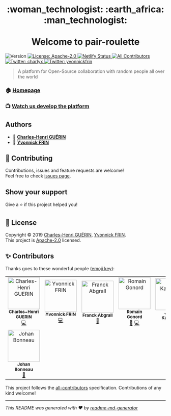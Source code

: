<h1 align="center">
  :woman_technologist: :earth_africa: :man_technologist:
  <br />
  <br />
  Welcome to pair-roulette
</h1>
<p>
  <img alt="Version" src="https://img.shields.io/badge/version-1.0.0-blue.svg?cacheSeconds=2592000" />
  <a href="https://github.com/charlyx/pair-roulette/blob/master/LICENSE">
    <img alt="License: Apache-2.0" src="https://img.shields.io/github/license/charlyx/pair-roulette" target="_blank" />
  </a>
  <a href="https://app.netlify.com/sites/vigorous-williams-80badc/deploys">
    <img alt="Netlify Status" src="https://api.netlify.com/api/v1/badges/8a7f4ed5-1da5-4ec2-9d5d-c2c6b2641713/deploy-status" />
  </a>
  <a href="https://github.com/charlyx/pair-roulette/graphs/contributors">
    <img alt="All Contributors" src="https://img.shields.io/badge/all_contributors-1-orange.svg?style=flat-square" />
  </a>
  <a href="https://twitter.com/charlyx">
    <img alt="Twitter: charlyx" src="https://img.shields.io/twitter/follow/charlyx.svg?style=social" target="_blank" />
  </a>
  <a href="https://twitter.com/yvonnickfrin">
    <img alt="Twitter: yvonnickfrin" src="https://img.shields.io/twitter/follow/yvonnickfrin.svg?style=social" target="_blank" />
  </a>
</p>

> A platform for Open-Source collaboration with random people all over the world

### 🏠 [Homepage](https://blog.pair-roulette.dev)

### :tv: [Watch us develop the platform](http://multitwitch.tv/charlyx1188/yvonnickfrin)

## Authors

* 👤 [**Charles-Henri GUÉRIN**](https://charlyx.dev)
* 👤 [**Yvonnick FRIN**](http://yvonnickfrin.dev)

## 🤝 Contributing

Contributions, issues and feature requests are welcome!<br />Feel free to check [issues page](https://github.com/charlyx/pair-roulette/issues).

## Show your support

Give a ⭐️ if this project helped you!

## 📝 License

Copyright © 2019 [Charles-Henri GUÉRIN](https://github.com/charlyx), 
[Yvonnick FRIN](https://github.com/frinyvonnick).<br />
This project is [Apache-2.0](https://github.com/charlyx/pair-roulette/blob/master/LICENSE) licensed.

## ✨ Contributors

Thanks goes to these wonderful people ([emoji key](https://allcontributors.org/docs/en/emoji-key)):

<!-- ALL-CONTRIBUTORS-LIST:START - Do not remove or modify this section -->
<!-- prettier-ignore -->
<table>
  <tr>
    <td align="center"><a href="http://charlyx.dev"><img src="https://avatars2.githubusercontent.com/u/481446?v=4" width="100px;" alt="Charles-Henri GUERIN"/><br /><sub><b>Charles-Henri GUERIN</b></sub></a><br /><a href="https://github.com/charlyx/pair-roulette/commits?author=charlyx" title="Code">💻</a></td>
    <td align="center"><a href="https://yvonnickfrin.dev"><img src="https://avatars0.githubusercontent.com/u/13099512?v=4" width="100px;" alt="Yvonnick FRIN"/><br /><sub><b>Yvonnick FRIN</b></sub></a><br /><a href="https://github.com/charlyx/pair-roulette/commits?author=frinyvonnick" title="Code">💻</a></td>
    <td align="center"><a href="https://www.franck-abgrall.me/"><img src="https://avatars3.githubusercontent.com/u/9840435?v=4" width="100px;" alt="Franck Abgrall"/><br /><sub><b>Franck Abgrall</b></sub></a><br /><a href="https://github.com/charlyx/pair-roulette/commits?author=kefranabg" title="Documentation">📖</a></td>
    <td align="center"><a href="http://blog.astik.info/"><img src="https://avatars0.githubusercontent.com/u/572233?v=4" width="100px;" alt="Romain Gonord"/><br /><sub><b>Romain Gonord</b></sub></a><br /><a href="#review-astik" title="Reviewed Pull Requests">👀</a> <a href="https://github.com/charlyx/pair-roulette/commits?author=astik" title="Code">💻</a></td>
    <td align="center"><a href="https://github.com/Orodan"><img src="https://avatars1.githubusercontent.com/u/7422824?v=4" width="100px;" alt="Jimmy Kasprzak"/><br /><sub><b>Jimmy Kasprzak</b></sub></a><br /><a href="#review-orodan" title="Reviewed Pull Requests">👀</a></td>
    <td align="center"><a href="https://github.com/bpetetot"><img src="https://avatars3.githubusercontent.com/u/516360?v=4" width="100px;" alt="Benjamin Petetot"/><br /><sub><b>Benjamin Petetot</b></sub></a><br /><a href="https://github.com/charlyx/pair-roulette/commits?author=bpetetot" title="Code">💻</a></td>
    <td align="center"><a href="https://github.com/SirKitboard"><img src="https://avatars2.githubusercontent.com/u/5376982?v=4" width="100px;" alt="Aditya Balwani"/><br /><sub><b>Aditya Balwani</b></sub></a><br /><a href="https://github.com/charlyx/pair-roulette/commits?author=SirKitboard" title="Code">💻</a></td>
  </tr>
  <tr>
    <td align="center"><a href="https://github.com/Zenigata"><img src="https://avatars1.githubusercontent.com/u/1022393?v=4" width="100px;" alt="Johan Bonneau"/><br /><sub><b>Johan Bonneau</b></sub></a><br /><a href="#blog-Zenigata" title="Blogposts">📝</a></td>
  </tr>
</table>

<!-- ALL-CONTRIBUTORS-LIST:END -->

This project follows the [all-contributors](https://github.com/all-contributors/all-contributors) specification. Contributions of any kind welcome!

***
_This README was generated with ❤️ by [readme-md-generator](https://github.com/kefranabg/readme-md-generator)_
